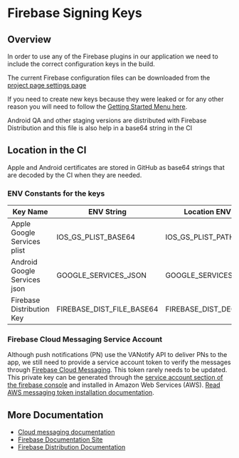 # Firebase Signing Keys

## Overview
In order to use any of the Firebase plugins in our application we need to include the correct configuration keys in the build. 

The current Firebase configuration files can be downloaded from the [project page settings page](https://console.firebase.google.com/u/0/project/va-mobile-app/settings/general/android:gov.va.mobileapp)

If you need to create new keys because they were leaked or for any other reason you will need to follow the [Getting Started Menu here](https://firebase.google.com/docs/guides?authuser=0).

Android QA and other staging versions are distributed with Firebase Distribution and this file is also help in a base64 string in the CI

## Location in the CI
Apple and Android certificates are stored in GitHub as base64 strings that are decoded by the CI when they are needed.

### ENV Constants for the keys
| Key Name                     | ENV String                | Location ENV String       | Decoded Location                                    | CI Command          |
|------------------------------|---------------------------|---------------------------|-----------------------------------------------------|---------------------|
| Apple Google Services plist  | IOS_GS_PLIST_BASE64       | IOS_GS_PLIST_PATH         | ~/project/VAMobile/ios/GoogleService-Info.plist     | decode_ios_keys     |
| Android Google Services json | GOOGLE_SERVICES_JSON      | GOOGLE_SERVICES_PATH      | ~/project/VAMobile/android/app/google-services.json | decode_android_keys |
| Firebase Distribution Key    | FIREBASE_DIST_FILE_BASE64 | FIREBASE_DIST_DECODE_PATH | ~/project/VAMobile/android/keys/firebase-dist.json  | decode_android_keys |

### Firebase Cloud Messaging Service Account

Although push notifications (PN) use the VANotify API to deliver PNs to the app, we still need to provide a service account token to verify the messages through [Firebase Cloud Messaging](https://firebase.google.com/docs/cloud-messaging). This token rarely needs to be updated. This private key can be generated through the [service account section of the firebase console](https://console.firebase.google.com/u/0/project/va-mobile-app/settings/serviceaccounts/adminsdk) and installed in Amazon Web Services (AWS). [Read AWS messaging token installation documentation](https://docs.aws.amazon.com/sns/latest/dg/sns-fcm-authentication-methods.html).

## More Documentation

- [Cloud messaging documentation](https://firebase.google.com/docs/cloud-messaging/migrate-v1)
- [Firebase Documentation Site](https://firebase.google.com/?authuser=0)
- [Firebase Distribution Documentation](https://firebase.google.com/products/app-distribution?authuser=0)
